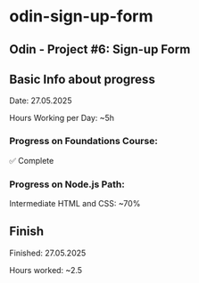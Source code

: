 # odin-sign-up-form
## Odin - Project #6: Sign-up Form

## Basic Info about progress

Date: 27.05.2025

Hours Working per Day: ~5h

### Progress on Foundations Course:
:white_check_mark: Complete

### Progress on Node.js Path:

Intermediate HTML and CSS: ~70%

## Finish

Finished: 27.05.2025

Hours worked: ~2.5
